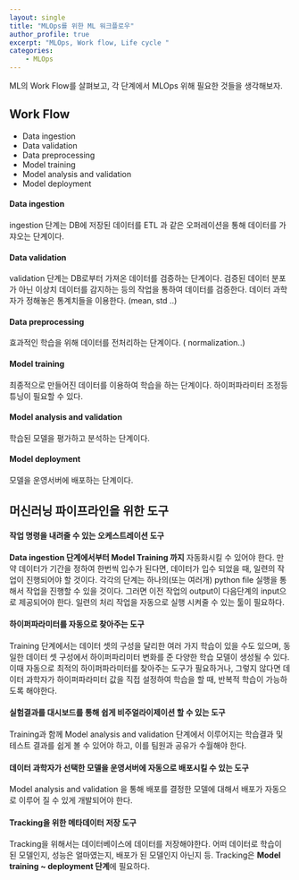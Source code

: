 ```yaml
---
layout: single
title: "MLOps를 위한 ML 워크플로우"
author_profile: true
excerpt: "MLOps, Work flow, Life cycle "
categories:
    - MLOps
---
```


ML의 Work Flow를 살펴보고, 각 단계에서 MLOps 위해 필요한 것들을 생각해보자.

## Work Flow

- Data ingestion
- Data validation
- Data preprocessing
- Model training
- Model analysis and validation
- Model deployment



#### Data ingestion

ingestion 단계는 DB에 저장된 데이터를 ETL 과 같은 오퍼레이션을 통해 데이터를 가쟈오는 단계이다. 



#### Data validation

validation 단계는 DB로부터 가져온 데이터를 검증하는 단계이다. 검증된 데이터 분포가 아닌 이상치 데이터를 감지하는 등의 작업을 통하여 데이터를 검증한다. 데이터 과학자가 정해놓은 통계치들을 이용한다. (mean, std ..)



#### Data preprocessing

효과적인 학습을 위해 데이터를 전처리하는 단계이다. ( normalization..)



#### Model training

최종적으로 만들어진 데이터를 이용하여 학습을 하는 단계이다. 하이퍼파라미터 조정등 튜닝이 필요할 수 있다.



#### Model analysis and validation

학습된 모델을 평가하고 분석하는 단계이다. 



#### Model deployment

모델을 운영서버에 배포하는 단계이다. 



## 머신러닝 파이프라인을 위한 도구

#### 작업 명령을 내려줄 수 있는 오케스트레이션 도구

**Data ingestion 단계에서부터 Model Training 까지** 자동화시킬 수 있어야 한다. 만약 데이터가 기간을 정하여 한번씩 입수가 된다면, 데이터가 입수 되었을 때, 일련의 작업이 진행되어야 할 것이다. 각각의 단계는 하나의(또는 여러개) python file 실행을 통해서 작업을 진행할 수 있을 것이다. 그러면 이전 작업의 output이 다음단계의 input으로 제공되어야 한다. 일련의 처리 작업을 자동으로 실행 시켜줄 수 있는 툴이 필요하다. 



#### 하이퍼파라미터를 자동으로 찾아주는 도구

Training 단계에서는 데이터 셋의 구성을 달리한 여러 가지 학습이 있을 수도 있으며, 동일한 데이터 셋 구성에서 하이퍼파리미터 변화를 준 다양한 학습 모델이 생성될 수 있다. 이때 자동으로 최적의 하이퍼파라미터를 찾아주는 도구가 필요하거나, 그렇지 않다면 데이터 과학자가 하이퍼파라미터 값을 직접 설정하여 학습을 할 때, 반복적 학습이 가능하도록 해야한다.



#### 실험결과를 대시보드를 통해 쉽게 비주얼라이제이션 할 수 있는 도구

Training과 함께 Model analysis and validation 단계에서 이루어지는 학습결과 및 테스트 결과를 쉽게 볼 수 있어야 하고, 이를 팀원과 공유가 수월해야 한다.



#### 데이터 과학자가 선택한 모델을 운영서버에 자동으로 배포시킬 수 있는 도구

Model analysis and validation 을 통해 배포를 결정한 모델에 대해서 배포가 자동으로 이루어 질 수 있게 개발되어야 한다. 



#### Tracking을 위한 메타데이터 저장 도구

Tracking을 위해서는 데이터베이스에 데이터를 저장해야한다. 어떠 데이터로 학습이 된 모델인지, 성능은 얼마였는지, 배포가 된 모델인지 아닌지 등. Tracking은 **Model training ~ deployment 단계**에 필요하다.












